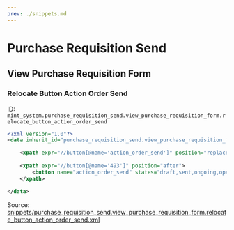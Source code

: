 ```yaml
---
prev: ./snippets.md
---
```

# Purchase Requisition Send
## View Purchase Requisition Form  
### Relocate Button Action Order Send  
ID: `mint_system.purchase_requisition_send.view_purchase_requisition_form.relocate_button_action_order_send`  
```xml
<?xml version="1.0"?>
<data inherit_id="purchase_requisition_send.view_purchase_requisition_form" priority="50">

    <xpath expr="//button[@name='action_order_send']" position="replace"/>
    
    <xpath expr="//button[@name='493']" position="after">
        <button name="action_order_send" states="draft,sent,ongoing,open" string="Send by Email" type="object" class="btn-primary"/>
    </xpath>

</data>
```
Source: [snippets/purchase_requisition_send.view_purchase_requisition_form.relocate_button_action_order_send.xml](https://github.com/Mint-System/Odoo-Development/tree/14.0/snippets/purchase_requisition_send.view_purchase_requisition_form.relocate_button_action_order_send.xml)

